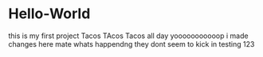 # Hello-World
this is my first project
Tacos TAcos Tacos all day yooooooooooop
i made changes here mate whats happendng
they dont seem to kick in 
testing 123
